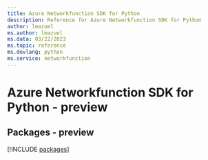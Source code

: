```yaml
---
title: Azure Networkfunction SDK for Python
description: Reference for Azure Networkfunction SDK for Python
author: lmazuel
ms.author: lmazuel
ms.data: 03/22/2023
ms.topic: reference
ms.devlang: python
ms.service: networkfunction
---
```

# Azure Networkfunction SDK for Python - preview
## Packages - preview
[!INCLUDE [packages](networkfunction-index.md)]